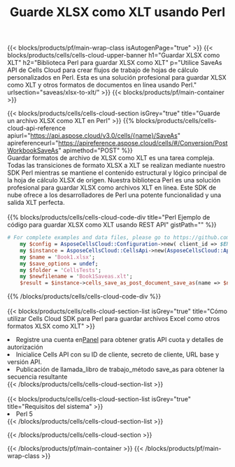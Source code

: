 ﻿---
title:  Guarde XLSX como XLT usando Perl
description:  Utilizando Aspose.Cells Cloud SDK para Perl para guardar el archivo en formato XLSX como archivo en formato XLT.
---
{{< blocks/products/pf/main-wrap-class isAutogenPage="true" >}}
{{< blocks/products/cells/cells-cloud-upper-banner h1="Guardar XLSX como XLT" h2="Biblioteca Perl para guardar XLSX como XLT" p="Utilice SaveAs API de Cells Cloud para crear flujos de trabajo de hojas de cálculo personalizados en Perl. Esta es una solución profesional para guardar XLSX como XLT y otros formatos de documentos en línea usando Perl." urlsection="saveas/xlsx-to-xlt/" >}}
{{< blocks/products/pf/main-container >}}

{{< blocks/products/cells/cells-cloud-section isGrey="true" title="Guarde un archivo XLSX como XLT en Perl" >}}
{{% blocks/products/cells/cells-cloud-api-reference apiurl="https://api.aspose.cloud/v3.0/cells/{name}/SaveAs" apireferenceurl="https://apireference.aspose.cloud/cells/#/Conversion/PostWorkbookSaveAs" apimethod="POST" %}}
<br/>
Guardar formatos de archivo de XLSX como XLT es una tarea compleja. Todas las transiciones de formato XLSX a XLT se realizan mediante nuestro SDK Perl mientras se mantiene el contenido estructural y lógico principal de la hoja de cálculo XLSX de origen. Nuestra biblioteca Perl es una solución profesional para guardar XLSX como archivos XLT en línea. Este SDK de nube ofrece a los desarrolladores de Perl una potente funcionalidad y una salida XLT perfecta.
<br/>
<br/>
{{% blocks/products/cells/cells-cloud-code-div title="Perl Ejemplo de código para guardar XLSX como XLT usando REST API" gistPath="" %}}
  
```perl
# For complete examples and data files, please go to https://github.com/aspose-cells-cloud/aspose-cells-cloud-perl/
    my $config = AsposeCellsCloud::Configuration->new( client_id => $ENV{'ProductClientId'}, client_secret => $ENV{'ProductClientSecret'});
    my $instance = AsposeCellsCloud::CellsApi->new(AsposeCellsCloud::ApiClient->new( $config));
    my $name = 'Book1.xlsx';
    my $save_options = undef;
    my $folder = 'CellsTests';
    my $newfilename = 'Book1Saveas.xlt';
    $result = $instance->cells_save_as_post_document_save_as(name => $name,save_options => $save_options, newfilename => $newfilename, folder => $folder);
```
  
{{% /blocks/products/cells/cells-cloud-code-div %}}
<br/>
<br/>
{{< blocks/products/cells/cells-cloud-section-list isGrey="true" title="Cómo utilizar Cells Cloud SDK para Perl para guardar archivos Excel como otros formatos XLSX como XLT" >}}
<li> Registre una cuenta en<a href="https://dashboard.aspose.cloud/">Panel</a> para obtener gratis API cuota y detalles de autorización</li>
<li>Inicialice Cells API con su ID de cliente, secreto de cliente, URL base y versión API.</li>
<li>Publicación de llamada_libro de trabajo_método save_as para obtener la secuencia resultante</li>
{{< /blocks/products/cells/cells-cloud-section-list >}}
<br/>
<br/>
{{< blocks/products/cells/cells-cloud-section-list isGrey="true" title="Requisitos del sistema" >}}
<li>Perl 5</li>
{{< /blocks/products/cells/cells-cloud-section-list >}}

{{< /blocks/products/cells/cells-cloud-section >}}

{{< /blocks/products/pf/main-container >}}
{{< /blocks/products/pf/main-wrap-class >}}
